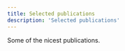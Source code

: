 ```yaml
---
title: Selected publications
description: 'Selected publications'
---
```


Some of the nicest publications.
